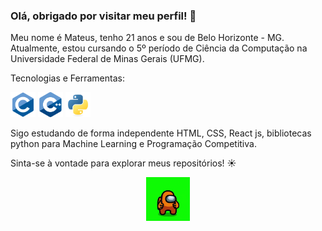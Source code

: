 ### Olá, obrigado por visitar meu perfil!  👋

Meu nome é Mateus, tenho 21 anos e sou de Belo Horizonte - MG. Atualmente, estou cursando o 5º período de Ciência da Computação na Universidade Federal de Minas Gerais (UFMG). 

Tecnologias e Ferramentas:
<div style="pointer-events: none;">
  <img src="https://raw.githubusercontent.com/devicons/devicon/master/icons/c/c-original.svg" alt="C" width="40" height="40"/> 
  <img src="https://raw.githubusercontent.com/devicons/devicon/master/icons/cplusplus/cplusplus-original.svg" alt="C++" width="40" height="40"/>
  <img src="https://raw.githubusercontent.com/devicons/devicon/master/icons/python/python-original.svg" alt="Python" width="40" height="40"/> 
</div>


Sigo estudando de forma independente HTML, CSS, React js, bibliotecas python para Machine Learning e Programação Competitiva.

Sinta-se à vontade para explorar meus repositórios! ☀️

<p align="center">
    <img src="https://github.com/Mateusg2022/CODEFORCES/blob/main/4fun/amongus.gif" width="70" align="center">
</p>
